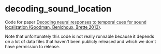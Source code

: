 # decoding_sound_location
Code for paper [Decoding neural responses to temporal cues for sound localization (Goodman, Benichoux, Brette 2013)](https://elifesciences.org/content/2/e01312).

Note that unfortunately this code is not really runnable because it depends on a lot of data files that haven't been
publicly released and which we don't have permission to release.